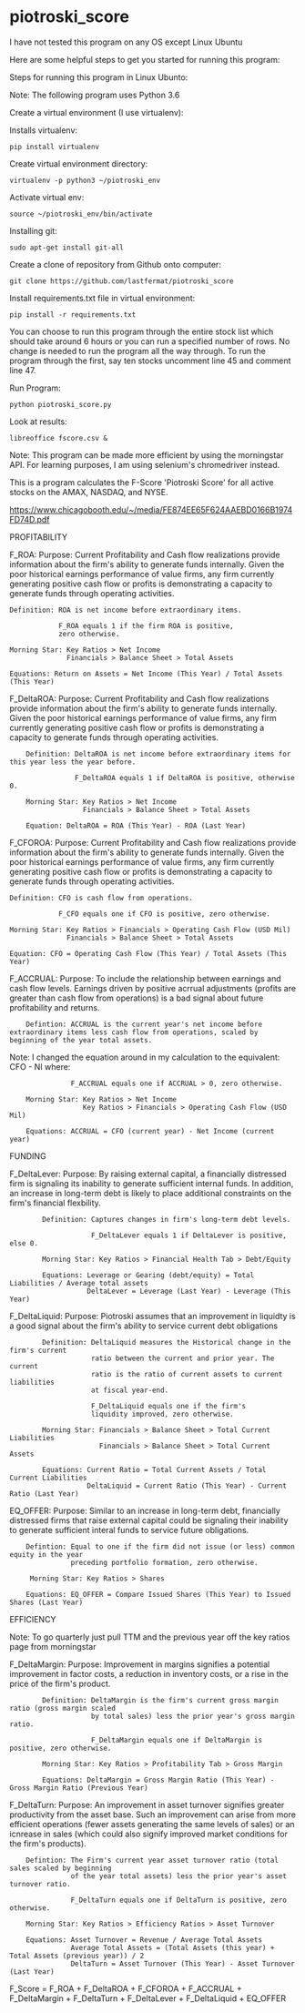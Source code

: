 # piotroski_score

I have not tested this program on any OS except Linux Ubuntu

Here are some helpful steps to get you started for running this program:

Steps for running this program in Linux Ubunto:

Note: The following program uses Python 3.6

Create a virtual environment (I use virtualenv):

Installs virtualenv:

	pip install virtualenv

Create virtual environment directory:

	virtualenv -p python3 ~/piotroski_env

Activate virtual env:

	source ~/piotroski_env/bin/activate

Installing git:

	sudo apt-get install git-all

Create a clone of repository from Github onto computer:

	git clone https://github.com/lastfermat/piotroski_score

Install requirements.txt file in virtual environment:

	pip install -r requirements.txt

You can choose to run this program through the entire stock list which should take around 6 hours or you can run a specified number of rows. No change is needed to run the program all the way through. To run the program through the first, say ten stocks uncomment line 45 and comment line 47.

Run Program:

	python piotroski_score.py

Look at results:

	libreoffice fscore.csv &

Note: This program can be made more efficient by using the morningstar API. For learning purposes, I am using selenium's chromedriver instead.

This is a program calculates the F-Score 'Piotroski Score' for all active stocks on the AMAX, NASDAQ, and NYSE.

https://www.chicagobooth.edu/~/media/FE874EE65F624AAEBD0166B1974FD74D.pdf

PROFITABILITY

F_ROA:
    Purpose: Current Profitability and Cash flow realizations provide information about the firm's ability to generate 
             funds internally. Given the poor historical earnings performance of value firms, 
             any firm currently generating positive cash flow or profits is demonstrating a 
             capacity to generate funds through operating activities.
    
    Definition: ROA is net income before extraordinary items.
    
                F_ROA equals 1 if the firm ROA is positive, 
                zero otherwise.
    
    Morning Star: Key Ratios > Net Income
                  Financials > Balance Sheet > Total Assets
                  
    Equations: Return on Assets = Net Income (This Year) / Total Assets (This Year)

F_DeltaROA:
        Purpose: Current Profitability and Cash flow realizations provide information about the firm's ability to generate 
                 funds internally. Given the poor historical earnings performance of value firms, 
                 any firm currently generating positive cash flow or profits is demonstrating a 
                 capacity to generate funds through operating activities.
        
        Definition: DeltaROA is net income before extraordinary items for this year less the year before.
        
                    F_DeltaROA equals 1 if DeltaROA is positive, otherwise 0.
                    
        Morning Star: Key Ratios > Net Income
                      Financials > Balance Sheet > Total Assets
                      
        Equation: DeltaROA = ROA (This Year) - ROA (Last Year)
F_CFOROA:
    Purpose: Current Profitability and Cash flow realizations provide information about the firm's ability to generate 
             funds internally. Given the poor historical earnings performance of value firms, 
             any firm currently generating positive cash flow or profits is demonstrating a 
             capacity to generate funds through operating activities.
    
    Definition: CFO is cash flow from operations.
    
                F_CFO equals one if CFO is positive, zero otherwise.
    
    Morning Star: Key Ratios > Financials > Operating Cash Flow (USD Mil)
                  Financials > Balance Sheet > Total Assets 

    Equation: CFO = Operating Cash Flow (This Year) / Total Assets (This Year)

F_ACCRUAL:
        Purpose: To include the relationship between earnings and cash flow levels. Earnings 
                 driven by positive acrrual adjustments (profits are greater than cash flow 
                 from operations) is a bad signal about future profitability and returns.
                 
        Defintion: ACCRUAL is the current year's net income before extraordinary items less cash flow from operations, scaled by beginning of the year total assets.

Note: I changed the equation around in my calculation to the equivalent: CFO - NI where:
        
                   F_ACCRUAL equals one if ACCRUAL > 0, zero otherwise.
                   
        Morning Star: Key Ratios > Net Income
                      Key Ratios > Financials > Operating Cash Flow (USD Mil)
        
        Equations: ACCRUAL = CFO (current year) - Net Income (current year)

FUNDING

F_DeltaLever:
            Purpose: By raising external capital, a financially distressed firm is 
                     signaling its inability to generate sufficient internal funds. 
                     In addition, an increase in long-term debt is likely to place 
                     additional constraints on the firm's financial flexbility.
            
            Definition: Captures changes in firm's long-term debt levels.
            
                        F_DeltaLever equals 1 if DeltaLever is positive, else 0.
                        
            Morning Star: Key Ratios > Financial Health Tab > Debt/Equity
                        
            Equations: Leverage or Gearing (debt/equity) = Total Liabilities / Average total assets
                       DeltaLever = Leverage (Last Year) - Leverage (This Year)


F_DeltaLiquid:
            Purpose: Piotroski assumes that an improvement in liquidty is a good 
                     signal about the firm's ability to service current debt obligations
            
            Definition: DeltaLiquid measures the Historical change in the firm's current 
                        ratio between the current and prior year. The current 
                        ratio is the ratio of current assets to current liabilities 
                        at fiscal year-end. 
                        
                        F_DeltaLiquid equals one if the firm's 
                        liquidity improved, zero otherwise.
                        
            Morning Star: Financials > Balance Sheet > Total Current Liabilities
                          Financials > Balance Sheet > Total Current Assets
                
            Equations: Current Ratio = Total Current Assets / Total Current Liabilities
                       DeltaLiquid = Current Ratio (This Year) - Current Ratio (Last Year)


EQ_OFFER:
        Purpose: Similar to an increase in long-term debt, financially distressed 
                  firms that raise external capital could be signaling their inability 
                  to generate sufficient interal funds to service future obligations.
                  
        Defintion: Equal to one if the firm did not issue (or less) common equity in the year 
                   preceding portfolio formation, zero otherwise.
         
         Morning Star: Key Ratios > Shares
     
        Equations: EQ_OFFER = Compare Issued Shares (This Year) to Issued Shares (Last Year)


EFFICIENCY

Note: To go quarterly just pull TTM and the previous year off the key ratios page from morningstar

F_DeltaMargin:
            Purpose: Improvement in margins signifies a potential improvement in factor costs, 
                     a reduction in inventory costs, or a rise in the price of the firm's product.
                     
            Definition: DeltaMargin is the firm's current gross margin ratio (gross margin scaled 
                        by total sales) less the prior year's gross margin ratio.
            
                        F_DeltaMargin equals one if DeltaMargin is positive, zero otherwise.
                        
            Morning Star: Key Ratios > Profitability Tab > Gross Margin
            
            Equations: DeltaMargin = Gross Margin Ratio (This Year) - Gross Margin Ratio (Previous Year)

F_DeltaTurn:
        Purpose: An improvement in asset turnover signifies greater productivity from the 
                 asset base. Such an improvement can arise from more efficient operations 
                 (fewer assets generating the same levels of sales) or an icnrease in sales 
                 (which could also signify improved market conditions for the firm's products).
         
        Defintion: The Firm's current year asset turnover ratio (total sales scaled by beginning 
                   of the year total assets) less the prior year's asset turnover ratio.
        
                   F_DeltaTurn equals one if DeltaTurn is positive, zero otherwise.
                   
        Morning Star: Key Ratios > Efficiency Ratios > Asset Turnover
        
        Equations: Asset Turnover = Revenue / Average Total Assets
                   Average Total Assets = (Total Assets (this year) + Total Assets (previous year)) / 2 
                   DeltaTurn = Asset Turnover (This Year) - Asset Turnover (Last Year)

F_Score = F_ROA + F_DeltaROA + F_CFOROA + F_ACCRUAL + F_DeltaMargin + F_DeltaTurn + F_DeltaLever + F_DeltaLiquid + EQ_OFFER
